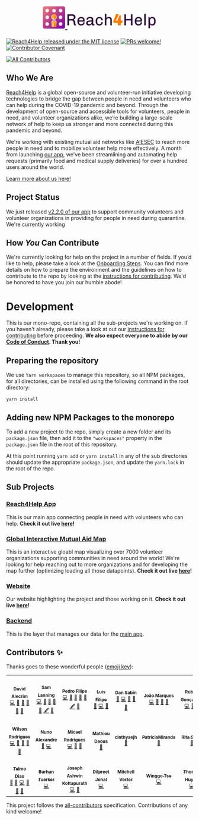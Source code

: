 <h1 align="center">
  <a href="https://www.reach4help.org">
    <img src="branding/logo/logo-compat.svg" width="60">
    <img src="branding/logo/logo-type.svg" height="40">
  </a>
</h1>

[![Reach4Help released under the MIT license](https://img.shields.io/badge/license-MIT-blue.svg)](./LICENSE)
[![PRs welcome!](https://img.shields.io/badge/PRs-welcome-brightgreen.svg)](./CONTRIBUTING.md)
[![Contributor Covenant](https://img.shields.io/badge/Contributor%20Covenant-v2.0%20adopted-ff69b4.svg)](./CODE_OF_CONDUCT.md)
<!-- ALL-CONTRIBUTORS-BADGE:START - Do not remove or modify this section -->
[![All Contributors](https://img.shields.io/badge/all_contributors-21-orange.svg?style=flat-square)](#contributors-)
<!-- ALL-CONTRIBUTORS-BADGE:END -->

## Who We Are

[Reach4Help](https://reach4help.org/) is a global open-source and volunteer-run initiative developing technologies to bridge the gap between people in need and volunteers who can help during the COVID-19 pandemic and beyond. Through the development of open-source and accessible tools for volunteers, people in need, and volunteer organizations alike, we’re building a large-scale network of help to keep us stronger and more connected during this pandemic and beyond. 

We're working with existing mutual aid networks like [AIESEC](https://aiesec.org/) to reach more people in need and to mobilize volunteer help more effectively. A month from launching [our app](https://app.reach4help.org/), we've been streamlining and automating help requests (primarily food and medical supply deliveries) for over a hundred users around the world. 

[Learn more about us here!](https://docs.google.com/document/d/1sdKn4K2cJfs3yRD1Xl4iGxLw9T3bNI2TeSHNygV22vQ/edit?usp=sharing)

## Project Status

We just released [v2.2.0 of our app](https://github.com/reach4help/reach4help/releases/tag/v2.2.0) to support community volunteers and volunteer organizations in providing for people in need during quarantine. We're currently working 

## How _You_ Can Contribute

We're currently looking for help on the project in a number of fields. If you’d like to help, please take a look at the [Onboarding Steps](https://github.com/reach4help/reach4help/wiki#onboading-steps). You can find more details on how to prepare the environment and the guidelines on how to contribute to the repo by looking at the [instructions for contributing](CONTRIBUTING.md). We'd be honored to have you join our humble abode!

# Development

This is our mono-repo, containing all the sub-projects we're working on. If you haven't already, please take a look at out our [instructions for contributing](CONTRIBUTING.md) before proceeding. **We also expect everyone to abide by our [Code of Conduct](CODE_OF_CONDUCT.md). Thank you!**

## Preparing the repository

We use `Yarn workspaces` to manage this repository, so all NPM packages, for all directories, can be installed using the following command in the root directory:

```
yarn install
```

## Adding new NPM Packages to the monorepo

To add a new project to the repo,
simply create a new folder and its `package.json` file,
then add it to the `"workspaces"` property in the `package.json` file in the
root of this repository.

At this point running `yarn add` or `yarn install` in any of the sub directories
should update the appropriate `package.json`,
and update the `yarn.lock` in the root of the repo.

## Sub Projects

### [Reach4Help App](web-client)

This is our main app connecting people in need with volunteers who can help. **Check it out live [here](https://app.reach4help.org/)!**

### [Global Interactive Mutual Aid Map](map)

This is an interactive gloabl map visualizing over 7000 volunteer organizations supporting communities in need around the world! We're looking for help reaching out to more organizations and for developing the map further (optimizing loading all those datapoints). **Check it out live [here](https://app.reach4help.org/)!**

### [Website](site)

Our website highlighting the project and those working on it. **Check it out live [here](https://reach4help.org/)!** 

### [Backend](functions)

This is the layer that manages our data for the [main app](web-client).

## Contributors ✨

Thanks goes to these wonderful people ([emoji key](https://allcontributors.org/docs/en/emoji-key)):

<!-- ALL-CONTRIBUTORS-LIST:START - Do not remove or modify this section -->
<!-- prettier-ignore-start -->
<!-- markdownlint-disable -->
<table>
  <tr>
    <td align="center"><a href="https://github.com/comoser"><img src="https://avatars2.githubusercontent.com/u/5495320?v=4" width="100px;" alt=""/><br /><sub><b>David Alecrim</b></sub></a><br /><a href="https://github.com/reach4help/reach4help/commits?author=comoser" title="Code">💻</a> <a href="https://github.com/reach4help/reach4help/commits?author=comoser" title="Documentation">📖</a> <a href="#ideas-comoser" title="Ideas, Planning, & Feedback">🤔</a> <a href="#maintenance-comoser" title="Maintenance">🚧</a> <a href="https://github.com/reach4help/reach4help/pulls?q=is%3Apr+reviewed-by%3Acomoser" title="Reviewed Pull Requests">👀</a> <a href="#projectManagement-comoser" title="Project Management">📆</a></td>
    <td align="center"><a href="https://sam.lanni.ng"><img src="https://avatars0.githubusercontent.com/u/3319932?v=4" width="100px;" alt=""/><br /><sub><b>Sam Lanning</b></sub></a><br /><a href="https://github.com/reach4help/reach4help/commits?author=s0" title="Code">💻</a> <a href="https://github.com/reach4help/reach4help/commits?author=s0" title="Documentation">📖</a> <a href="#ideas-s0" title="Ideas, Planning, & Feedback">🤔</a> <a href="#maintenance-s0" title="Maintenance">🚧</a> <a href="https://github.com/reach4help/reach4help/pulls?q=is%3Apr+reviewed-by%3As0" title="Reviewed Pull Requests">👀</a> <a href="#content-s0" title="Content">🖋</a> <a href="#projectManagement-s0" title="Project Management">📆</a></td>
    <td align="center"><a href="https://github.com/puzzledbytheweb"><img src="https://avatars0.githubusercontent.com/u/35262512?v=4" width="100px;" alt=""/><br /><sub><b>Pedro Filipe</b></sub></a><br /><a href="https://github.com/reach4help/reach4help/commits?author=puzzledbytheweb" title="Code">💻</a> <a href="https://github.com/reach4help/reach4help/commits?author=puzzledbytheweb" title="Documentation">📖</a> <a href="#ideas-puzzledbytheweb" title="Ideas, Planning, & Feedback">🤔</a> <a href="#maintenance-puzzledbytheweb" title="Maintenance">🚧</a> <a href="https://github.com/reach4help/reach4help/pulls?q=is%3Apr+reviewed-by%3Apuzzledbytheweb" title="Reviewed Pull Requests">👀</a> <a href="#content-puzzledbytheweb" title="Content">🖋</a> <a href="#projectManagement-puzzledbytheweb" title="Project Management">📆</a></td>
    <td align="center"><a href="https://www.linkedin.com/in/luis-oliveira-tech/"><img src="https://avatars0.githubusercontent.com/u/9373787?v=4" width="100px;" alt=""/><br /><sub><b>Luis Filipe</b></sub></a><br /><a href="https://github.com/reach4help/reach4help/commits?author=luisFilipePT" title="Documentation">📖</a> <a href="https://github.com/reach4help/reach4help/commits?author=luisFilipePT" title="Code">💻</a> <a href="#ideas-luisFilipePT" title="Ideas, Planning, & Feedback">🤔</a></td>
    <td align="center"><a href="http://freethinking.it"><img src="https://avatars0.githubusercontent.com/u/961844?v=4" width="100px;" alt=""/><br /><sub><b>Dan Sabin</b></sub></a><br /><a href="https://github.com/reach4help/reach4help/pulls?q=is%3Apr+reviewed-by%3Asabind" title="Reviewed Pull Requests">👀</a> <a href="https://github.com/reach4help/reach4help/commits?author=sabind" title="Code">💻</a> <a href="#ideas-sabind" title="Ideas, Planning, & Feedback">🤔</a> <a href="#maintenance-sabind" title="Maintenance">🚧</a> <a href="https://github.com/reach4help/reach4help/commits?author=sabind" title="Documentation">📖</a></td>
    <td align="center"><a href="https://github.com/jpmarques66"><img src="https://avatars1.githubusercontent.com/u/52417176?v=4" width="100px;" alt=""/><br /><sub><b>João Marques</b></sub></a><br /><a href="https://github.com/reach4help/reach4help/commits?author=jpmarques66" title="Code">💻</a> <a href="#ideas-jpmarques66" title="Ideas, Planning, & Feedback">🤔</a> <a href="https://github.com/reach4help/reach4help/commits?author=jpmarques66" title="Documentation">📖</a> <a href="https://github.com/reach4help/reach4help/pulls?q=is%3Apr+reviewed-by%3Ajpmarques66" title="Reviewed Pull Requests">👀</a></td>
    <td align="center"><a href="https://github.com/rbgoncalves"><img src="https://avatars1.githubusercontent.com/u/24323690?v=4" width="100px;" alt=""/><br /><sub><b>Rúben Gonçalves</b></sub></a><br /><a href="https://github.com/reach4help/reach4help/commits?author=rbgoncalves" title="Code">💻</a> <a href="#ideas-rbgoncalves" title="Ideas, Planning, & Feedback">🤔</a> <a href="https://github.com/reach4help/reach4help/pulls?q=is%3Apr+reviewed-by%3Arbgoncalves" title="Reviewed Pull Requests">👀</a></td>
  </tr>
  <tr>
    <td align="center"><a href="https://github.com/wr46"><img src="https://avatars0.githubusercontent.com/u/5550776?v=4" width="100px;" alt=""/><br /><sub><b>Wilson Rodrigues</b></sub></a><br /><a href="https://github.com/reach4help/reach4help/commits?author=wr46" title="Code">💻</a> <a href="#ideas-wr46" title="Ideas, Planning, & Feedback">🤔</a> <a href="#projectManagement-wr46" title="Project Management">📆</a> <a href="#maintenance-wr46" title="Maintenance">🚧</a> <a href="https://github.com/reach4help/reach4help/commits?author=wr46" title="Documentation">📖</a></td>
    <td align="center"><a href="http://namadnuno.alojamento-gratis.com/"><img src="https://avatars1.githubusercontent.com/u/9502562?v=4" width="100px;" alt=""/><br /><sub><b>Nuno Alexandre</b></sub></a><br /><a href="#ideas-namadnuno" title="Ideas, Planning, & Feedback">🤔</a> <a href="https://github.com/reach4help/reach4help/commits?author=namadnuno" title="Code">💻</a></td>
    <td align="center"><a href="https://micaelr95.github.io/"><img src="https://avatars3.githubusercontent.com/u/12500655?v=4" width="100px;" alt=""/><br /><sub><b>Micael Rodrigues</b></sub></a><br /><a href="https://github.com/reach4help/reach4help/commits?author=micaelr95" title="Code">💻</a> <a href="https://github.com/reach4help/reach4help/commits?author=micaelr95" title="Documentation">📖</a> <a href="https://github.com/reach4help/reach4help/pulls?q=is%3Apr+reviewed-by%3Amicaelr95" title="Reviewed Pull Requests">👀</a></td>
    <td align="center"><a href="https://github.com/mdeous"><img src="https://avatars1.githubusercontent.com/u/393165?v=4" width="100px;" alt=""/><br /><sub><b>Mathieu Deous</b></sub></a><br /><a href="https://github.com/reach4help/reach4help/commits?author=mdeous" title="Documentation">📖</a></td>
    <td align="center"><a href="https://github.com/cinthyaejh"><img src="https://avatars1.githubusercontent.com/u/40286823?v=4" width="100px;" alt=""/><br /><sub><b>cinthyaejh</b></sub></a><br /><a href="#design-cinthyaejh" title="Design">🎨</a></td>
    <td align="center"><a href="https://github.com/PatriciaMiranda"><img src="https://avatars1.githubusercontent.com/u/62437898?v=4" width="100px;" alt=""/><br /><sub><b>PatriciaMiranda</b></sub></a><br /><a href="#design-PatriciaMiranda" title="Design">🎨</a></td>
    <td align="center"><a href="https://github.com/r13serra11"><img src="https://avatars1.githubusercontent.com/u/62537457?v=4" width="100px;" alt=""/><br /><sub><b>Rita Serra</b></sub></a><br /><a href="#design-r13serra11" title="Design">🎨</a></td>
  </tr>
  <tr>
    <td align="center"><a href="https://github.com/telmodias"><img src="https://avatars1.githubusercontent.com/u/30916?v=4" width="100px;" alt=""/><br /><sub><b>Telmo Dias</b></sub></a><br /><a href="#ideas-telmodias" title="Ideas, Planning, & Feedback">🤔</a> <a href="https://github.com/reach4help/reach4help/commits?author=telmodias" title="Documentation">📖</a> <a href="https://github.com/reach4help/reach4help/commits?author=telmodias" title="Code">💻</a> <a href="https://github.com/reach4help/reach4help/pulls?q=is%3Apr+reviewed-by%3Atelmodias" title="Reviewed Pull Requests">👀</a> <a href="#projectManagement-telmodias" title="Project Management">📆</a> <a href="#design-telmodias" title="Design">🎨</a></td>
    <td align="center"><a href="https://btuerker.com"><img src="https://avatars0.githubusercontent.com/u/46192266?v=4" width="100px;" alt=""/><br /><sub><b>Burhan Tuerker</b></sub></a><br /><a href="https://github.com/reach4help/reach4help/commits?author=btuerker" title="Code">💻</a></td>
    <td align="center"><a href="https://github.com/ashwinkjoseph"><img src="https://avatars2.githubusercontent.com/u/13694998?v=4" width="100px;" alt=""/><br /><sub><b>Joseph Ashwin Kottapurath</b></sub></a><br /><a href="https://github.com/reach4help/reach4help/commits?author=ashwinkjoseph" title="Code">💻</a> <a href="https://github.com/reach4help/reach4help/pulls?q=is%3Apr+reviewed-by%3Aashwinkjoseph" title="Reviewed Pull Requests">👀</a></td>
    <td align="center"><a href="https://github.com/djohal"><img src="https://avatars1.githubusercontent.com/u/9207593?s=400" width="100px;" alt=""/><br /><sub><b>Dilpreet Johal</b></sub></a><br /><a href="https://github.com/reach4help/reach4help/commits?author=djohal" title="Code">💻</a></td>
    <td align="center"><a href="https://github.com/mcverter"><img src="https://avatars0.githubusercontent.com/u/1453956?v=4" width="100px;" alt=""/><br /><sub><b>Mitchell Verter</b></sub></a><br /><a href="https://github.com/reach4help/reach4help/commits?author=mcverter" title="Code">💻</a></td>
    <td align="center"><a href="https://github.com/winggo"><img src="https://avatars1.githubusercontent.com/u/26425671?v=4" width="100px;" alt=""/><br /><sub><b>Winggo Tse</b></sub></a><br /><a href="https://github.com/reach4help/reach4help/commits?author=winggo" title="Code">💻</a></td>
    <td align="center"><a href="https://github.com/thomas-t-huynh"><img src="https://avatars1.githubusercontent.com/u/16145617?v=4" width="100px;" alt=""/><br /><sub><b>Thomas Huynh</b></sub></a><br /><a href="https://github.com/reach4help/reach4help/commits?author=thomas-t-huynh" title="Code">💻</a></td>
  </tr>
</table>

<!-- markdownlint-enable -->
<!-- prettier-ignore-end -->
<!-- ALL-CONTRIBUTORS-LIST:END -->

This project follows the [all-contributors](https://github.com/all-contributors/all-contributors) specification. Contributions of any kind welcome!
